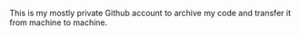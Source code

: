 This is my mostly private Github account to archive my code and transfer it from machine to machine. 



